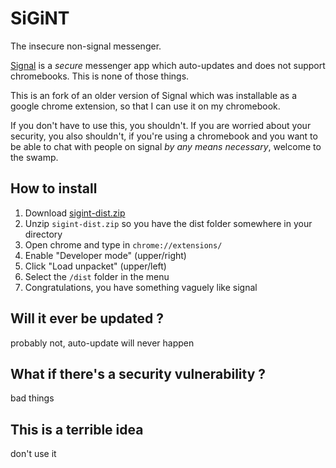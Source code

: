 # SiGiNT
The insecure non-signal messenger.

[Signal](https://signal.org) is a *secure* messenger app which auto-updates and does not support chromebooks. This is none of those things.

This is an fork of an older version of Signal which was installable as a google chrome extension, so that I can use it on my chromebook.

If you don't have to use this, you shouldn't. If you are worried about your security, you also shouldn't, if you're using a chromebook and you want to be able to chat with people on signal *by any means necessary*, welcome to the swamp.

## How to install

1. Download [sigint-dist.zip](https://github.com/cjdelisle/sigint)
2. Unzip `sigint-dist.zip` so you have the dist folder somewhere in your directory
3. Open chrome and type in `chrome://extensions/`
4. Enable "Developer mode" (upper/right)
5. Click "Load unpacket" (upper/left)
6. Select the `/dist` folder in the menu
7. Congratulations, you have something vaguely like signal

## Will it ever be updated ?

probably not, auto-update will never happen

## What if there's a security vulnerability ?

bad things

## This is a terrible idea

don't use it